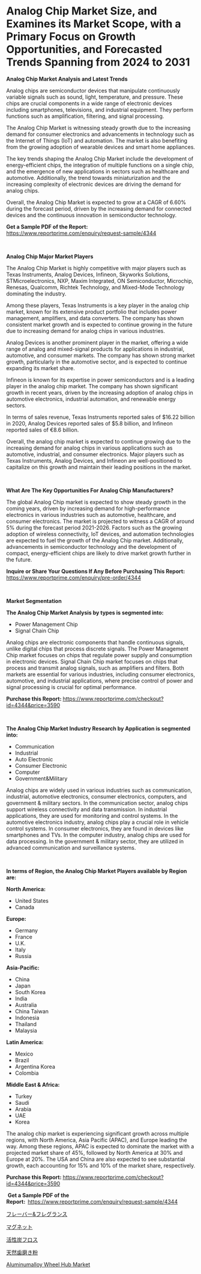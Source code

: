 <p><h1>Analog Chip Market Size, and Examines its Market Scope, with a Primary Focus on Growth Opportunities, and Forecasted Trends Spanning from 2024 to 2031</h1></p><p><strong>Analog Chip Market Analysis and Latest Trends</strong></p>
<p><p>Analog chips are semiconductor devices that manipulate continuously variable signals such as sound, light, temperature, and pressure. These chips are crucial components in a wide range of electronic devices including smartphones, televisions, and industrial equipment. They perform functions such as amplification, filtering, and signal processing.</p><p>The Analog Chip Market is witnessing steady growth due to the increasing demand for consumer electronics and advancements in technology such as the Internet of Things (IoT) and automation. The market is also benefiting from the growing adoption of wearable devices and smart home appliances.</p><p>The key trends shaping the Analog Chip Market include the development of energy-efficient chips, the integration of multiple functions on a single chip, and the emergence of new applications in sectors such as healthcare and automotive. Additionally, the trend towards miniaturization and the increasing complexity of electronic devices are driving the demand for analog chips.</p><p>Overall, the Analog Chip Market is expected to grow at a CAGR of 6.60% during the forecast period, driven by the increasing demand for connected devices and the continuous innovation in semiconductor technology.</p></p>
<p><strong>Get a Sample PDF of the Report:&nbsp;</strong> <a href="https://www.reportprime.com/enquiry/request-sample/4344">https://www.reportprime.com/enquiry/request-sample/4344</a></p>
<p>&nbsp;</p>
<p><strong>Analog Chip Major Market Players</strong></p>
<p><p>The Analog Chip Market is highly competitive with major players such as Texas Instruments, Analog Devices, Infineon, Skyworks Solutions, STMicroelectronics, NXP, Maxim Integrated, ON Semiconductor, Microchip, Renesas, Qualcomm, Richtek Technology, and Mixed-Mode Technology dominating the industry.</p><p>Among these players, Texas Instruments is a key player in the analog chip market, known for its extensive product portfolio that includes power management, amplifiers, and data converters. The company has shown consistent market growth and is expected to continue growing in the future due to increasing demand for analog chips in various industries.</p><p>Analog Devices is another prominent player in the market, offering a wide range of analog and mixed-signal products for applications in industrial, automotive, and consumer markets. The company has shown strong market growth, particularly in the automotive sector, and is expected to continue expanding its market share.</p><p>Infineon is known for its expertise in power semiconductors and is a leading player in the analog chip market. The company has shown significant growth in recent years, driven by the increasing adoption of analog chips in automotive electronics, industrial automation, and renewable energy sectors.</p><p>In terms of sales revenue, Texas Instruments reported sales of $16.22 billion in 2020, Analog Devices reported sales of $5.8 billion, and Infineon reported sales of €8.6 billion.</p><p>Overall, the analog chip market is expected to continue growing due to the increasing demand for analog chips in various applications such as automotive, industrial, and consumer electronics. Major players such as Texas Instruments, Analog Devices, and Infineon are well-positioned to capitalize on this growth and maintain their leading positions in the market.</p></p>
<p>&nbsp;</p>
<p><strong>What Are The Key Opportunities For Analog Chip Manufacturers?</strong></p>
<p><p>The global Analog Chip market is expected to show steady growth in the coming years, driven by increasing demand for high-performance electronics in various industries such as automotive, healthcare, and consumer electronics. The market is projected to witness a CAGR of around 5% during the forecast period 2021-2026. Factors such as the growing adoption of wireless connectivity, IoT devices, and automation technologies are expected to fuel the growth of the Analog Chip market. Additionally, advancements in semiconductor technology and the development of compact, energy-efficient chips are likely to drive market growth further in the future.</p></p>
<p><strong>Inquire or Share Your Questions If Any Before Purchasing This Report:</strong> <a href="https://www.reportprime.com/enquiry/pre-order/4344">https://www.reportprime.com/enquiry/pre-order/4344</a></p>
<p>&nbsp;</p>
<p><strong>Market Segmentation</strong></p>
<p><strong>The Analog Chip Market Analysis by types is segmented into:</strong></p>
<p><ul><li>Power Management Chip</li><li>Signal Chain Chip</li></ul></p>
<p><p>Analog chips are electronic components that handle continuous signals, unlike digital chips that process discrete signals. The Power Management Chip market focuses on chips that regulate power supply and consumption in electronic devices. Signal Chain Chip market focuses on chips that process and transmit analog signals, such as amplifiers and filters. Both markets are essential for various industries, including consumer electronics, automotive, and industrial applications, where precise control of power and signal processing is crucial for optimal performance.</p></p>
<p><strong>Purchase this Report:&nbsp;</strong><a href="https://www.reportprime.com/checkout?id=4344&price=3590">https://www.reportprime.com/checkout?id=4344&price=3590</a></p>
<p>&nbsp;</p>
<p><strong>The Analog Chip Market Industry Research by Application is segmented into:</strong></p>
<p><ul><li>Communication</li><li>Industrial</li><li>Auto Electronic</li><li>Consumer Electronic</li><li>Computer</li><li>Government&Military</li></ul></p>
<p><p>Analog chips are widely used in various industries such as communication, industrial, automotive electronics, consumer electronics, computers, and government & military sectors. In the communication sector, analog chips support wireless connectivity and data transmission. In industrial applications, they are used for monitoring and control systems. In the automotive electronics industry, analog chips play a crucial role in vehicle control systems. In consumer electronics, they are found in devices like smartphones and TVs. In the computer industry, analog chips are used for data processing. In the government & military sector, they are utilized in advanced communication and surveillance systems.</p></p>
<p>&nbsp;</p>
<p><strong>In terms of Region, the Analog Chip Market Players available by Region are:</strong></p>
<p>
    <p> <strong> North America: </strong>
        <ul>
            <li>United States</li>
            <li>Canada</li>
        </ul>
        </p> 
    <p> <strong> Europe: </strong>
        <ul>
            <li>Germany</li>
            <li>France</li>
            <li>U.K.</li>
            <li>Italy</li>
            <li>Russia</li>
        </ul>
        </p> 
    <p> <strong> Asia-Pacific: </strong>
        <ul>
            <li>China</li>
            <li>Japan</li>
            <li>South Korea</li>
            <li>India</li>
            <li>Australia</li>
            <li>China Taiwan</li>
            <li>Indonesia</li>
            <li>Thailand</li>
            <li>Malaysia</li>
        </ul>
        </p> 
    <p> <strong> Latin America: </strong>
        <ul>
            <li>Mexico</li>
            <li>Brazil</li>
            <li>Argentina Korea</li>
            <li>Colombia</li>
        </ul>
        </p> 
    <p> <strong> Middle East & Africa: </strong>
        <ul>
            <li>Turkey</li>
            <li>Saudi</li>
            <li>Arabia</li>
            <li>UAE</li>
            <li>Korea</li>
        </ul>
    </p>
    </p>
<p><p>The analog chip market is experiencing significant growth across multiple regions, with North America, Asia Pacific (APAC), and Europe leading the way. Among these regions, APAC is expected to dominate the market with a projected market share of 45%, followed by North America at 30% and Europe at 20%. The USA and China are also expected to see substantial growth, each accounting for 15% and 10% of the market share, respectively.</p></p>
<p><strong>Purchase this Report: </strong><a href="https://www.reportprime.com/checkout?id=4344&price=3590">https://www.reportprime.com/checkout?id=4344&price=3590</a></p>
<p>&nbsp;<strong>Get a Sample PDF of the Report:&nbsp;&nbsp;</strong><a href="https://www.reportprime.com/enquiry/request-sample/4344">https://www.reportprime.com/enquiry/request-sample/4344</a></p>
<p><strong></strong></p>
<p><p><a href="https://medium.com/@elmoray21/%E5%91%B3%E3%81%A8%E9%A6%99%E3%82%8A%E3%81%AE%E5%B8%82%E5%A0%B4-%E7%AB%B6%E4%BA%89%E5%88%86%E6%9E%90-%E5%B8%82%E5%A0%B4%E5%8B%95%E5%90%91-2031%E5%B9%B4%E3%81%BE%E3%81%A7%E3%81%AE%E4%BA%88%E6%B8%AC-237384faa203">フレーバー&フレグランス</a></p><p><a href="https://medium.com/@kyaorris56456/%E3%83%9E%E3%82%B0%E3%83%8D%E3%83%83%E3%83%88%E5%B8%82%E5%A0%B4%E8%AA%BF%E6%9F%BB%E3%83%AC%E3%83%9D%E3%83%BC%E3%83%88-%E3%81%9D%E3%81%AE%E6%AD%B4%E5%8F%B2%E3%81%A82031%E5%B9%B4%E3%81%BE%E3%81%A7%E3%81%AE%E4%BA%88%E6%B8%AC-d24ad7654d86">マグネット</a></p><p><a href="https://github.com/hilmi-2a/Market-Research-Report-List-1/blob/main/354584815132.md">活性炭フロス</a></p><p><a href="https://github.com/jkjreqjscoxx7/Market-Research-Report-List-1/blob/main/283333315131.md">天然歯磨き粉</a></p><p><a href="https://issuu.com/reportprime-2/docs/aluminumalloy-wheel-hub-market-size-2030.pptx">Aluminumalloy Wheel Hub Market</a></p></p>